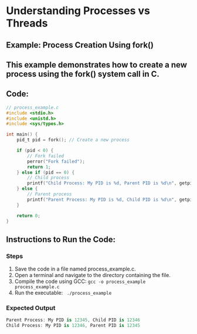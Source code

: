 # Understanding Processes vs Threads
## **Example: Process Creation Using fork()**
## This example demonstrates how to create a new process using the fork() system call in C.



## Code:
```c
// process_example.c
#include <stdio.h>
#include <unistd.h>
#include <sys/types.h>

int main() {
    pid_t pid = fork(); // Create a new process

    if (pid < 0) {
        // Fork failed
        perror("Fork failed");
        return 1;
    } else if (pid == 0) {
        // Child process
        printf("Child Process: My PID is %d, Parent PID is %d\n", getpid(), getppid());
    } else {
        // Parent process
        printf("Parent Process: My PID is %d, Child PID is %d\n", getpid(), pid);
    }

    return 0;
}
```

## Instructions to Run the Code:
### Steps 
1. Save the code in a file named process_example.c.
2. Open a terminal and navigate to the directory containing the file.
3. Compile the code using GCC:
    ``` gcc -o process_example process_example.c ```
4. Run the executable:
   ``` ./process_example```

### Expected Output
```csharp 
Parent Process: My PID is 12345, Child PID is 12346
Child Process: My PID is 12346, Parent PID is 12345
```



